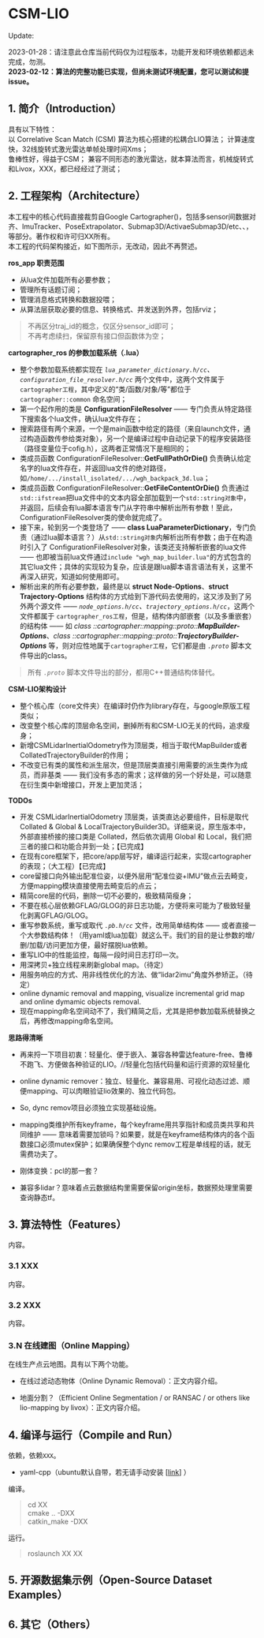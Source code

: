 # CSM-LIO

Update:

2023-01-28：请注意此仓库当前代码仅为过程版本，功能开发和环境依赖都远未完成，勿测。   
**2023-02-12：算法的完整功能已实现，但尚未测试环境配置，您可以测试和提issue。**

## 1. 简介（Introduction）

具有以下特性：   
以 Correlative Scan Match (CSM) 算法为核心搭建的松耦合LIO算法；
计算速度快，32线旋转式激光雷达单帧处理时间Xms；  
鲁棒性好，得益于CSM； 
兼容不同形态的激光雷达，就本算法而言，机械旋转式和Livox，XXX，都已经经过了测试；   

## 2. 工程架构（Architecture）
本工程中的核心代码直接裁剪自Google Cartographer()，包括多sensor间数据对齐、ImuTracker、PoseExtrapolator、Submap3D/ActivaeSubmap3D/etc、、，等部分。著作权和许可归XX所有。  
本工程的代码架构接近，如下图所示，无改动，因此不再赘述。

**ros_app 职责范围**
- 从lua文件加载所有必要参数；
- 管理所有话题订阅；
- 管理消息格式转换和数据投喂；
- 从算法层获取必要的信息、转换格式、并发送到外界，包括rviz；
> 不再区分traj_id的概念，仅区分sensor_id即可；  
> 不再考虑续扫，保留原有接口但函数体为空；

**cartographer_ros 的参数加载系统（.lua）**
- 整个参数加载系统都实现在 *`lua_parameter_dictionary.h/cc`、`configuration_file_resolver.h/cc`* 两个文件中，这两个文件属于 `cartographer工程`，其中定义的“类/函数/对象/等”都位于 `cartographer::common` 命名空间；
- 第一个起作用的类是 **ConfigurationFileResolver** —— 专门负责从特定路径下搜索各个lua文件，确认lua文件存在；
- 搜索路径有两个来源，一个是main函数中给定的路径（来自launch文件，通过构造函数传参给类对象），另一个是编译过程中自动记录下的程序安装路径（路径变量位于cofig.h），这两者正常情况下是相同的；
- 类成员函数 ConfigurationFileResolver::**GetFullPathOrDie()** 负责确认给定名字的lua文件存在，并返回lua文件的绝对路径，如`/home/.../install_isolated/.../wgh_backpack_3d.lua`；
- 类成员函数 ConfigurationFileResolver::**GetFileContentOrDie()** 负责通过`std::ifstream`把lua文件中的文本内容全部加载到一个`std::string对象`中，并返回，后续会有lua脚本语言专门从字符串中解析出所有参数！至此，ConfigurationFileResolver类的使命就完成了。
- 接下来，轮到另一个类登场了 —— **class LuaParameterDictionary**，专门负责（通过lua脚本语言？）从`std::string对象`内解析出所有参数；由于在构造时引入了 ConfigurationFileResolver对象，该类还支持解析嵌套的lua文件 —— 也即被当前lua文件通过`include "wgh_map_builder.lua"`的方式包含的其它lua文件；具体的实现较为复杂，应该是跟lua脚本语言语法有关，这里不再深入研究，知道如何使用即可。
- 解析出来的所有必要参数，最终是以 **struct Node-Options**、**struct Trajectory-Options** 结构体的方式给到下游代码去使用的，这又涉及到了另外两个源文件 —— *`node_options.h/cc`、`trajectory_options.h/cc`*，这两个文件都属于 `cartographer_ros工程`，但是，结构体内部嵌套（以及多重嵌套）的结构体 —— 如 *class ::cartographer::mapping::proto::**MapBuilder-Options***、*class ::cartographer::mapping::proto::**TrajectoryBuilder-Options*** 等，则对应性地属于`cartographer工程`，它们都是由 *`.proto`* 脚本文件导出的class。
> 所有 *`.proto`* 脚本文件导出的部分，都用C++普通结构体替代。

**CSM-LIO架构设计**
- 整个核心库（core文件夹）在编译时仍作为library存在，与google原版工程类似；
- 改变整个核心库的顶层命名空间，删掉所有和CSM-LIO无关的代码，追求瘦身；
- 新增CSMLidarInertialOdometry作为顶层类，相当于取代MapBuilder或者CollatedTrajectoryBuilder的作用；
- 不改变已有类的属性和派生层次，但是顶层类直接引用需要的派生类作为成员，而非基类 —— 我们没有多态的需求；这样做的另一个好处是，可以随意在衍生类中新增接口，开发上更加灵活；

**TODOs**
- 开发 CSMLidarInertialOdometry 顶层类，该类直达必要组件，目标是取代 Collated & Global & LocalTrajectoryBuilder3D。详细来说，原生版本中，外部直接桥接的接口类是 Collated，然后依次调用 Global 和 Local，我们把三者的接口和功能合并到一处；【已完成】
- 在现有core框架下，把core/app层写好，编译运行起来，实现cartographer的表现；（大工程）【已完成】
- core留接口向外输出配准位姿，以便外层用“配准位姿+IMU”做点云去畸变，方便mapping模块直接使用去畸变后的点云；
- 精简core层的代码，删除一切不必要的，极致精简瘦身；
- 不要在核心层依赖GFLAG/GLOG的非日志功能，方便将来可能为了极致轻量化剥离GFLAG/GLOG。
- 重写参数系统，重写或取代 *`.pb.h/cc`* 文件，改用简单结构体 —— 或者直接一个大参数结构体！（用yaml或lua加载）就这么干。我们的目的是让参数的增/删/加载/访问更加方便，最好摆脱lua依赖。
- 重写LIO中的性能监控，每隔一段时间日志打印一次。
- 用深拷贝+独立线程来刷新global map。（待定）
- 用服务响应的方式、用非线性优化的方法、做“lidar2imu”角度外参矫正。（待定）
- online dynamic removal and mapping, visualize incremental grid map and online dymamic objects removal.
- 现在mapping命名空间动不了，我们精简之后，尤其是把参数加载系统替换之后，再修改mapping命名空间。

**思路得清晰**
- 再来捋一下项目初衷：轻量化、便于嵌入、兼容各种雷达feature-free、鲁棒不跑飞、方便做各种验证的LIO。//轻量化包括代码量和运行资源的双轻量化
- online dynamic remover：独立、轻量化、兼容易用、可视化动态过滤、顺便mapping、可以肉眼验证lio效果的、独立代码包。
- So, dync remov项目必须独立实现基础设施。

- mapping类维护所有keyframe，每个keyframe用共享指针和成员类共享和共同维护 —— 意味着需要加锁吗？如果要，就是在keyframe结构体内的各个函数接口必须mutex保护；如果确保整个dync remov工程是单线程的话，就无需费功夫了。
- 刚体变换：pcl的那一套？
- 兼容多lidar？意味着点云数据结构里需要保留origin坐标，数据预处理里需要查询静态tf。






## 3. 算法特性（Features）
内容。

### 3.1 XXX
内容。

### 3.2 XXX 
内容。

### 3.N 在线建图（Online Mapping）
在线生产点云地图。具有以下两个功能。  

- 在线过滤动态物体（Online Dynamic Removal）：正文内容介绍。

- 地面分割？（Efficient Online Segmentation / or RANSAC / or others like lio-mapping by livox）：正文内容介绍。

## 4. 编译与运行（Compile and Run）
依赖，依赖`XXX`。  
- yaml-cpp（ubuntu默认自带，若无请手动安装 [[link](https://github.com/jbeder/yaml-cpp)] ）

编译。  
> cd XX  
> cmake .. -DXX  
> catkin_make -DXX  

运行。  
> roslaunch XX XX  


## 5. 开源数据集示例（Open-Source Dataset Examples）


## 6. 其它（Others）